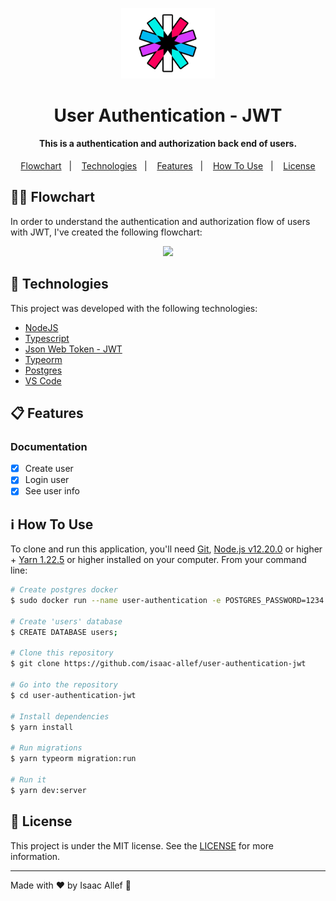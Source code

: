 <p align="center">
   <img src="https://github.com/isaac-allef/user-authentication/blob/main/public/jwt-logo.png" width="150"/>
</p>

<h1 align="center">
    User Authentication - JWT
</h1>

<h4 align="center">
  This is a authentication and authorization back end of users.
</h4>


<p align="center">
  <a href="#flowchart">Flowchart</a>&nbsp;&nbsp;&nbsp;|&nbsp;&nbsp;&nbsp;
  <a href="#rocket-technologies">Technologies</a>&nbsp;&nbsp;&nbsp;|&nbsp;&nbsp;&nbsp;
  <a href="#-features">Features</a>&nbsp;&nbsp;&nbsp;|&nbsp;&nbsp;&nbsp;
  <a href="#information_source-how-to-use">How To Use</a>&nbsp;&nbsp;&nbsp;|&nbsp;&nbsp;&nbsp;
  <a href="#memo-license">License</a>
</p>

## 👨‍🏫️ Flowchart

In order to understand the authentication and authorization flow of users with JWT, I've created the following flowchart:

<p align="center">
   <img src="https://github.com/isaac-allef/user-authentication-jwt/blob/main/public/flowchart.png"/>
</p>

## :rocket: Technologies

This project was developed with the following technologies:

-  [NodeJS](https://nodejs.org/en/)
-  [Typescript](https://www.typescriptlang.org/)
-  [Json Web Token - JWT](https://jwt.io/)
-  [Typeorm](https://typeorm.io/#/)
-  [Postgres](https://www.postgresql.org/)
-  [VS Code][vc]

## 📋 Features

### Documentation

- [x] Create user
- [x] Login user
- [x] See user info

## :information_source: How To Use

To clone and run this application, you'll need [Git](https://git-scm.com), [Node.js v12.20.0][nodejs] or higher + [Yarn 1.22.5][yarn] or higher installed on your computer. From your command line:

```bash
# Create postgres docker
$ sudo docker run --name user-authentication -e POSTGRES_PASSWORD=1234 -p 5433:5432 -d postgres

# Create 'users' database
$ CREATE DATABASE users;

# Clone this repository
$ git clone https://github.com/isaac-allef/user-authentication-jwt

# Go into the repository
$ cd user-authentication-jwt

# Install dependencies
$ yarn install

# Run migrations
$ yarn typeorm migration:run

# Run it
$ yarn dev:server
```

## :memo: License
This project is under the MIT license. See the [LICENSE](LICENSE) for more information.

---

Made with ♥ by Isaac Allef :wave:

[nodejs]: https://nodejs.org/
[yarn]: https://yarnpkg.com/
[vc]: https://code.visualstudio.com/
